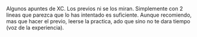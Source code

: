 Algunos apuntes de XC. Los previos ni se los miran. Simplemente con 2 lineas que parezca que lo has intentado es suficiente. Aunque recomiendo, mas que hacer el previo, leerse la practica, ado que sino no te dara tiempo (voz de la experiencia).
